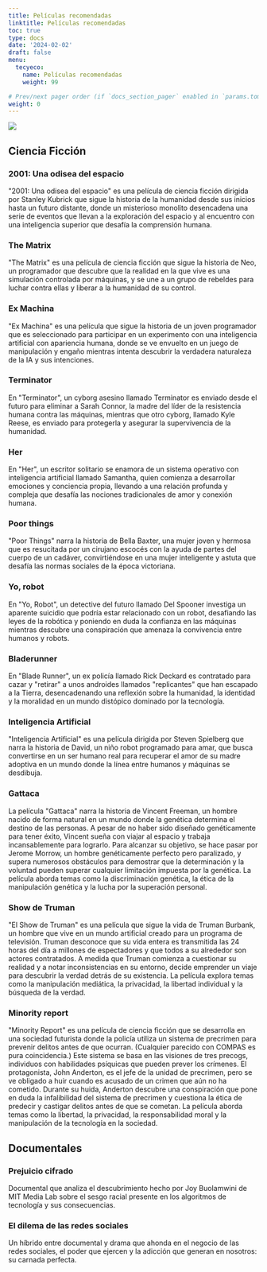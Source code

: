 ```yaml
---
title: Películas recomendadas
linktitle: Películas recomendadas
toc: true
type: docs
date: '2024-02-02'
draft: false
menu:
  tecyeco:
    name: Películas recomendadas
    weight: 99

# Prev/next pager order (if `docs_section_pager` enabled in `params.toml`)
weight: 0
---
```



![](/courses/hfc/_index_files/borde.jpg)

## Ciencia Ficción

### 2001: Una odisea del espacio

"2001: Una odisea del espacio" es una película de ciencia ficción dirigida por Stanley Kubrick que sigue la historia de la humanidad desde sus inicios hasta un futuro distante, donde un misterioso monolito desencadena una serie de eventos que llevan a la exploración del espacio y al encuentro con una inteligencia superior que desafía la comprensión humana.

### The Matrix

"The Matrix" es una película de ciencia ficción que sigue la historia de Neo, un programador que descubre que la realidad en la que vive es una simulación controlada por máquinas, y se une a un grupo de rebeldes para luchar contra ellas y liberar a la humanidad de su control.


### Ex Machina
"Ex Machina" es una película que sigue la historia de un joven programador que es seleccionado para participar en un experimento con una inteligencia artificial con apariencia humana, donde se ve envuelto en un juego de manipulación y engaño mientras intenta descubrir la verdadera naturaleza de la IA y sus intenciones.

### Terminator

En "Terminator", un cyborg asesino llamado Terminator es enviado desde el futuro para eliminar a Sarah Connor, la madre del líder de la resistencia humana contra las máquinas, mientras que otro cyborg, llamado Kyle Reese, es enviado para protegerla y asegurar la supervivencia de la humanidad.


### Her
En "Her", un escritor solitario se enamora de un sistema operativo con inteligencia artificial llamado Samantha, quien comienza a desarrollar emociones y conciencia propia, llevando a una relación profunda y compleja que desafía las nociones tradicionales de amor y conexión humana.


### Poor things
"Poor Things" narra la historia de Bella Baxter, una mujer joven y hermosa que es resucitada por un cirujano escocés con la ayuda de partes del cuerpo de un cadáver, convirtiéndose en una mujer inteligente y astuta que desafía las normas sociales de la época victoriana.

### Yo, robot

En "Yo, Robot", un detective del futuro llamado Del Spooner investiga un aparente suicidio que podría estar relacionado con un robot, desafiando las leyes de la robótica y poniendo en duda la confianza en las máquinas mientras descubre una conspiración que amenaza la convivencia entre humanos y robots.

### Bladerunner

En "Blade Runner", un ex policía llamado Rick Deckard es contratado para cazar y "retirar" a unos androides llamados "replicantes" que han escapado a la Tierra, desencadenando una reflexión sobre la humanidad, la identidad y la moralidad en un mundo distópico dominado por la tecnología.

### Inteligencia Artificial 

"Inteligencia Artificial" es una película dirigida por Steven Spielberg que narra la historia de David, un niño robot programado para amar, que busca convertirse en un ser humano real para recuperar el amor de su madre adoptiva en un mundo donde la línea entre humanos y máquinas se desdibuja.

### Gattaca 

La película "Gattaca" narra la historia de Vincent Freeman, un hombre nacido de forma natural en un mundo donde la genética determina el destino de las personas. A pesar de no haber sido diseñado genéticamente para tener éxito, Vincent sueña con viajar al espacio y trabaja incansablemente para lograrlo. Para alcanzar su objetivo, se hace pasar por Jerome Morrow, un hombre genéticamente perfecto pero paralizado, y supera numerosos obstáculos para demostrar que la determinación y la voluntad pueden superar cualquier limitación impuesta por la genética. La película aborda temas como la discriminación genética, la ética de la manipulación genética y la lucha por la superación personal.


### Show de Truman

"El Show de Truman" es una película que sigue la vida de Truman Burbank, un hombre que vive en un mundo artificial creado para un programa de televisión. Truman desconoce que su vida entera es transmitida las 24 horas del día a millones de espectadores y que todos a su alrededor son actores contratados. A medida que Truman comienza a cuestionar su realidad y a notar inconsistencias en su entorno, decide emprender un viaje para descubrir la verdad detrás de su existencia. La película explora temas como la manipulación mediática, la privacidad, la libertad individual y la búsqueda de la verdad.


### Minority report

"Minority Report" es una película de ciencia ficción que se desarrolla en una sociedad futurista donde la policía utiliza un sistema de precrimen para prevenir delitos antes de que ocurran. (Cualquier parecido con COMPAS es pura coincidencia.) Este sistema se basa en las visiones de tres precogs, individuos con habilidades psíquicas que pueden prever los crímenes. El protagonista, John Anderton, es el jefe de la unidad de precrimen, pero se ve obligado a huir cuando es acusado de un crimen que aún no ha cometido. Durante su huida, Anderton descubre una conspiración que pone en duda la infalibilidad del sistema de precrimen y cuestiona la ética de predecir y castigar delitos antes de que se cometan. La película aborda temas como la libertad, la privacidad, la responsabilidad moral y la manipulación de la tecnología en la sociedad.

## Documentales

### Prejuicio cifrado 
Documental que analiza el descubrimiento hecho por Joy Buolamwini de MIT Media Lab sobre el sesgo racial presente en los algoritmos de tecnología y sus consecuencias.

### El dilema de las redes sociales
Un híbrido entre documental y drama que ahonda en el negocio de las redes sociales, el poder que ejercen y la adicción que generan en nosotros: su carnada perfecta.